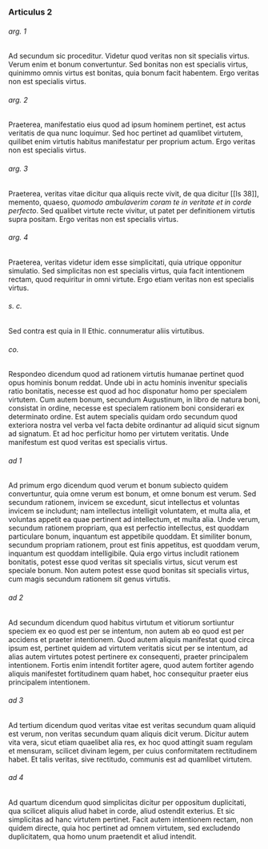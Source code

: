 ### Articulus 2

###### arg. 1
Ad secundum sic proceditur. Videtur quod veritas non sit specialis virtus. Verum enim et bonum convertuntur. Sed bonitas non est specialis virtus, quinimmo omnis virtus est bonitas, quia bonum facit habentem. Ergo veritas non est specialis virtus.

###### arg. 2
Praeterea, manifestatio eius quod ad ipsum hominem pertinet, est actus veritatis de qua nunc loquimur. Sed hoc pertinet ad quamlibet virtutem, quilibet enim virtutis habitus manifestatur per proprium actum. Ergo veritas non est specialis virtus.

###### arg. 3
Praeterea, veritas vitae dicitur qua aliquis recte vivit, de qua dicitur [[Is 38]], memento, quaeso, *quomodo ambulaverim coram te in veritate et in corde perfecto*. Sed qualibet virtute recte vivitur, ut patet per definitionem virtutis supra positam. Ergo veritas non est specialis virtus.

###### arg. 4
Praeterea, veritas videtur idem esse simplicitati, quia utrique opponitur simulatio. Sed simplicitas non est specialis virtus, quia facit intentionem rectam, quod requiritur in omni virtute. Ergo etiam veritas non est specialis virtus.

###### s. c.
Sed contra est quia in II Ethic. connumeratur aliis virtutibus.

###### co.
Respondeo dicendum quod ad rationem virtutis humanae pertinet quod opus hominis bonum reddat. Unde ubi in actu hominis invenitur specialis ratio bonitatis, necesse est quod ad hoc disponatur homo per specialem virtutem. Cum autem bonum, secundum Augustinum, in libro de natura boni, consistat in ordine, necesse est specialem rationem boni considerari ex determinato ordine. Est autem specialis quidam ordo secundum quod exteriora nostra vel verba vel facta debite ordinantur ad aliquid sicut signum ad signatum. Et ad hoc perficitur homo per virtutem veritatis. Unde manifestum est quod veritas est specialis virtus.

###### ad 1
Ad primum ergo dicendum quod verum et bonum subiecto quidem convertuntur, quia omne verum est bonum, et omne bonum est verum. Sed secundum rationem, invicem se excedunt, sicut intellectus et voluntas invicem se includunt; nam intellectus intelligit voluntatem, et multa alia, et voluntas appetit ea quae pertinent ad intellectum, et multa alia. Unde verum, secundum rationem propriam, qua est perfectio intellectus, est quoddam particulare bonum, inquantum est appetibile quoddam. Et similiter bonum, secundum propriam rationem, prout est finis appetitus, est quoddam verum, inquantum est quoddam intelligibile. Quia ergo virtus includit rationem bonitatis, potest esse quod veritas sit specialis virtus, sicut verum est speciale bonum. Non autem potest esse quod bonitas sit specialis virtus, cum magis secundum rationem sit genus virtutis.

###### ad 2
Ad secundum dicendum quod habitus virtutum et vitiorum sortiuntur speciem ex eo quod est per se intentum, non autem ab eo quod est per accidens et praeter intentionem. Quod autem aliquis manifestat quod circa ipsum est, pertinet quidem ad virtutem veritatis sicut per se intentum, ad alias autem virtutes potest pertinere ex consequenti, praeter principalem intentionem. Fortis enim intendit fortiter agere, quod autem fortiter agendo aliquis manifestet fortitudinem quam habet, hoc consequitur praeter eius principalem intentionem.

###### ad 3
Ad tertium dicendum quod veritas vitae est veritas secundum quam aliquid est verum, non veritas secundum quam aliquis dicit verum. Dicitur autem vita vera, sicut etiam quaelibet alia res, ex hoc quod attingit suam regulam et mensuram, scilicet divinam legem, per cuius conformitatem rectitudinem habet. Et talis veritas, sive rectitudo, communis est ad quamlibet virtutem.

###### ad 4
Ad quartum dicendum quod simplicitas dicitur per oppositum duplicitati, qua scilicet aliquis aliud habet in corde, aliud ostendit exterius. Et sic simplicitas ad hanc virtutem pertinet. Facit autem intentionem rectam, non quidem directe, quia hoc pertinet ad omnem virtutem, sed excludendo duplicitatem, qua homo unum praetendit et aliud intendit.

